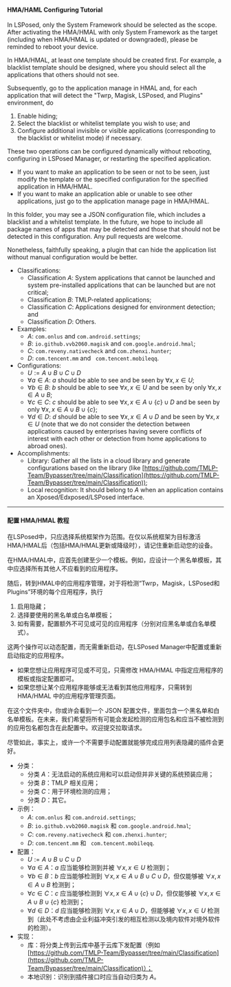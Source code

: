 #### HMA/HAML Configuring Tutorial

In LSPosed, only the System Framework should be selected as the scope. After activating the HMA/HMAL with only System Framework as the target (including when HMA/HMAL is updated or downgraded), please be reminded to reboot your device. 

In HMA/HMAL, at least one template should be created first. For example, a blacklist template should be designed, where you should select all the applications that others should not see. 

Subsequently, go to the application manage in HMAL and, for each application that will detect the "Twrp, Magisk, LSPosed, and Plugins" environment, do
1) Enable hiding; 
2) Select the blacklist or whitelist template you wish to use; and
3) Configure additional invisible or visible applications (corresponding to the blacklist or whitelist mode) if necessary. 

These two operations can be configured dynamically without rebooting, configuring in LSPosed Manager, or restarting the specified application. 
- If you want to make an application to be seen or not to be seen, just modify the template or the specified configuration for the specified application in HMA/HMAL. 
- If you want to make an application able or unable to see other applications, just go to the application manage page in HMA/HMAL. 

In this folder, you may see a JSON configuration file, which includes a blacklist and a whitelist template. In the future, we hope to include all package names of apps that may be detected and those that should not be detected in this configuration. Any pull requests are welcome. 

Nonetheless, faithfully speaking, a plugin that can hide the application list without manual configuration would be better. 
- Classifications: 
  - Classification $A$: System applications that cannot be launched and system pre-installed applications that can be launched but are not critical; 
  - Classification $B$: TMLP-related applications; 
  - Classification $C$: Applications designed for environment detection; and
  - Classification $D$: Others. 
- Examples: 
  - $A$: ``com.onlus`` and ``com.android.settings``; 
  - $B$: ``io.github.vvb2060.magisk`` and ``com.google.android.hmal``; 
  - $C$: ``com.reveny.nativecheck`` and ``com.zhenxi.hunter``; 
  - $D$: ``com.tencent.mm`` and `` com.tencent.mobileqq``. 
- Configurations: 
  - $U := A \cup B \cup C \cup D$
  - $\forall a \in A$: $a$ should be able to see and be seen by $\forall x, x \in U$; 
  - $\forall b \in B$: $b$ should be able to see $\forall x, x \in U$ and be seen by only $\forall x, x \in A \cup B$; 
  - $\forall c \in C$: $c$ should be able to see $\forall x, x \in A \cup \lbrace c\rbrace \cup D$ and be seen by only $\forall x, x \in A \cup B \cup \lbrace c\rbrace$; 
  - $\forall d \in D$: $d$ should be able to see $\forall x, x \in A \cup D$ and be seen by $\forall x, x \in U$ (note that we do not consider the detection between applications caused by enterprises having severe conflicts of interest with each other or detection from home applications to abroad ones). 
- Accomplishments: 
  - Library: Gather all the lists in a cloud library and generate configurations based on the library (like [https://github.com/TMLP-Team/Bypasser/tree/main/Classification](https://github.com/TMLP-Team/Bypasser/tree/main/Classification)); 
  - Local recognition: It should belong to $A$ when an application contains an Xposed/Edxposed/LSPosed interface. 

---

#### 配置 HMA/HMAL 教程

在LSPosed中，只应选择系统框架作为范围。在仅以系统框架为目标激活HMA/HMAL后（包括HMA/HMAL更新或降级时），请记住重新启动您的设备。

在HMA/HMAL中，应首先创建至少一个模板。例如，应设计一个黑名单模板，其中应选择所有其他人不应看到的应用程序。

随后，转到HMAL中的应用程序管理，对于将检测“Twrp，Magisk，LSPosed和Plugins”环境的每个应用程序，执行
1) 启用隐藏；
2) 选择要使用的黑名单或白名单模板；
3) 如有需要，配置额外不可见或可见的应用程序（分别对应黑名单或白名单模式）。

这两个操作可以动态配置，而无需重新启动，在LSPosed Manager中配置或重新启动指定的应用程序。
- 如果您想让应用程序可见或不可见，只需修改 HMA/HMAL 中指定应用程序的模板或指定配置即可。
- 如果您想让某个应用程序能够或无法看到其他应用程序，只需转到 HMA/HMAL 中的应用程序管理页面。

在这个文件夹中，你或许会看到一个 JSON 配置文件，里面包含一个黑名单和白名单模板。在未来，我们希望将所有可能会发起检测的应用包名和应当不被检测到的应用包名都包含在此配置中。欢迎提交拉取请求。

尽管如此，事实上，或许一个不需要手动配置就能够完成应用列表隐藏的插件会更好。
- 分类：
  - 分类 $A$：无法启动的系统应用和可以启动但并非关键的系统预装应用；
  - 分类 $B$：TMLP 相关应用；
  - 分类 $C$：用于环境检测的应用；
  - 分类 $D$：其它。
- 示例：
  - $A$: ``com.onlus`` 和 ``com.android.settings``;
  - $B$: ``io.github.vvb2060.magisk`` 和 ``com.google.android.hmal``;
  - $C$: ``com.reveny.nativecheck`` 和 ``com.zhenxi.hunter``;
  - $D$: ``com.tencent.mm`` 和 `` com.tencent.mobileqq``. 
- 配置：
  - $U := A \cup B \cup C \cup D$
  - $\forall a \in A$：$a$ 应当能够检测到并被 $\forall x, x \in U$ 检测到；
  - $\forall b \in B$：$b$ 应当能够检测到 $\forall x, x \in A \cup B \cup C \cup D$，但仅能够被 $\forall x, x \in A \cup B$ 检测到；
  - $\forall c \in C$：$c$ 应当能够检测到 $\forall x, x \in A \cup \lbrace c\rbrace \cup D$，但仅能够被 $\forall x, x \in A \cup B \cup \lbrace c\rbrace$ 检测到；
  - $\forall d \in D$：$d$ 应当能够检测到 $\forall x, x \in A \cup D$，但能够被 $\forall x, x \in U$ 检测到（此处不考虑由企业利益冲突引发的相互检测以及境内软件对境外软件的检测）。
- 实现：
  - 库：将分类上传到云库中基于云库下发配置（例如 [https://github.com/TMLP-Team/Bypasser/tree/main/Classification](https://github.com/TMLP-Team/Bypasser/tree/main/Classification)）；
  - 本地识别：识别到插件接口时应当自动归类为 $A$。
